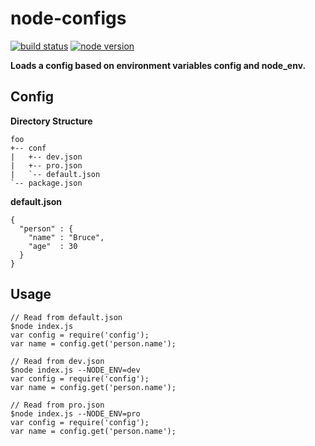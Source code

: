 # node-configs

[![build status](https://travis-ci.org/liushoukai/node-configs.svg?branch=master)](https://travis-ci.org/liushoukai/node-configs)
[![node version](https://img.shields.io/badge/node.js-%3E=_0.11-brightgreen.svg?style=flat)](http://nodejs.org/download/)

**Loads a config based on environment variables config and node_env.**

## Config

**Directory Structure**
```
foo
+-- conf
|   +-- dev.json
|   +-- pro.json
|   `-- default.json
`-- package.json
```
**default.json**
```
{
  "person" : {
    "name" : "Bruce",
    "age"  : 30
  }
}
```
## Usage

```
// Read from default.json
$node index.js
var config = require('config');
var name = config.get('person.name');
```

```
// Read from dev.json
$node index.js --NODE_ENV=dev
var config = require('config');
var name = config.get('person.name');
```

```
// Read from pro.json
$node index.js --NODE_ENV=pro
var config = require('config');
var name = config.get('person.name');
```
